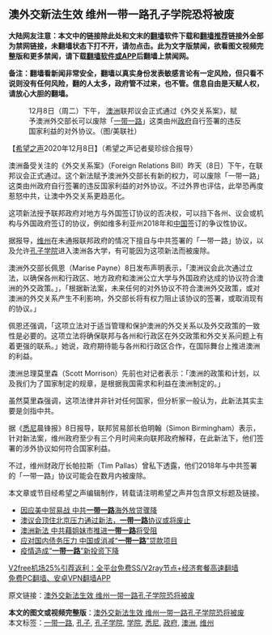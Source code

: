  <h2>澳外交新法生效 维州一带一路孔子学院恐将被废</h2> <p class="notice"><b>大陆网友注意：本文中的链接除此处和文末的<a href="https://github.com/bannedbook/fanqiang" >翻墙</a>软件下载和<a href="https://github.com/killgcd/justmysocks/blob/master/README.md">翻墙推荐</a>链接外全部为禁网链接，未翻墙状态下打不开，请勿点击。此为文字版禁闻，欲看图文视频完整版和更多禁闻，请下载<a href="https://github.com/bannedbook/fanqiang">翻墙软件或APP</a>后翻墙上禁闻网。</p><p>备注：翻墙看新闻非常安全，翻墙以真实身份发表敏感言论有一定风险，但只看不说则没有任何风险，翻的人太多，政府管不过来，也不管。信息自由是天赋人权，请放心大胆的翻墙。</b></p>  <div class="entry"> <figure><figcaption>12月8日（周二）下午， <a href="https://www.bannedbook.org/bnews/tag/%e6%be%b3%e6%b4%b2/" class="st_tag internal_tag" rel="tag" title="标签 澳洲 下的日志">澳洲</a>联邦议会正式通过《外交关系案》，赋予澳洲外交部长可以废除「<a href="https://www.bannedbook.org/bnews/tag/%e4%b8%80%e5%b8%a6%e4%b8%80%e8%b7%af/" class="st_tag internal_tag" rel="tag" title="标签 一带一路 下的日志">一带一路</a>」这类由州<a href="https://www.bannedbook.org/bnews/tag/%e6%94%bf%e5%ba%9c/" class="st_tag internal_tag" rel="tag" title="标签 政府 下的日志">政府</a>自行签署的违反国家利益的对外协议。（图/美联社）</figcaption></figure> <p>【<span class='wp_keywordlink_affiliate'><a href="https://www.soundofhope.org" title="希望之声" target="_blank">希望之声</a></span>2020年12月8日】（希望之声记者斐珍综合报导）</p> <p>澳洲备受关注的《外交关系案》（Foreign Relations Bill）昨天（8日）下午，在联邦议会正式通过。这个新法赋予澳洲外交部长有新的权力，可以废除「一带一路」这类由州政府自行签署的违反国家利益的对外协议。不过外界也评估，此举恐再度惹怒中共，让澳中外交关系更趋恶化。</p> <p>这项新法授予联邦政府对地方与外国签订协议的否决权，可以挡下各州、议会或机构与外国政府签订的协议，例如维多利亚州2018年和<span class='wp_keywordlink_affiliate'><a href="https://www.bannedbook.org/" title="中国" target="_blank">中国</a></span>签订的争议性协议。</p> <p>据报导，<a href="https://www.bannedbook.org/bnews/tag/%E7%BB%B4%E5%B7%9E/" class="st_tag internal_tag" rel="tag" title="标签 维州 下的日志">维州</a>在未通报联邦政府的情况下擅自与中共签署的「一带一路」协议，以及允许<a href="https://www.bannedbook.org/bnews/tag/%e5%ad%94%e5%ad%90%e5%ad%a6%e9%99%a2/" class="st_tag internal_tag" rel="tag" title="标签 孔子学院 下的日志">孔子学院</a>进入澳洲各大学，有可能因为这项新法而被废除。</p>  <p>澳洲外交部长佩恩（Marise Payne）8日发布声明表示，「澳洲议会此次通过立法，以确保各州和行政区、地方政府和澳洲公立大学与外国政府达成的协议符合澳洲的外交政策。」，「根据新法案，未来任何的对外协议不符合澳洲外交政策，或对澳洲的外交关系产生不利影响，外交部长将有权力阻止该协议的签署，或取消现有的协议。」</p> <p>佩恩还强调，「这项立法对于适当管理和保护澳洲的外交关系以及外交政策的一致性是必要的。这项立法将确保联邦与各州和行政区在外交政策和外交关系问题上有着更强的联系。」她说，政府期待能与各州和行政区合作，在国际舞台上推进澳洲的利益。</p> <p>澳洲总理莫里森（Scott Morrison）先前也对记者表示：「澳洲的政策和计划，以及我们为了国家制定的规章，是根据我国需求和利益在澳洲制定的。」</p> <p>虽然莫里森强调，这项法律并非针对任何国家，但分析家一般认为，此新法其实主要是剑指中共。</p>  <p>据《<a href="https://www.bannedbook.org/bnews/tag/%e6%82%89%e5%b0%bc/" class="st_tag internal_tag" rel="tag" title="标签 悉尼 下的日志">悉尼</a>晨锋报》8日报导，联邦贸易部长伯明翰（Simon Birmingham）表示，针对新法案，维州政府至少有三个月时间来向联邦政府解释，在此新法下，他们签署的涉外协议如何符合国家利益。</p> <p>不过，维州财政厅长帕拉斯（Tim Pallas）曾私下透露，他们2018年与中共签署的「一带一路」协议可能会在数月内被废除。</p> <p>本文章或节目经希望之声编辑制作，转载请注明希望之声并包含原文标题及链接。</p> <ul class='op-related-articles' title='相关阅读'> <li><a href='https://www.bannedbook.org/bnews/finance/20201209/1444408.html' target='_blank'>因应美中贸易战 中共<b>一带一路</b>海外放贷骤降</a></li> <li><a href='https://www.bannedbook.org/bnews/headline/20201209/1444320.html' target='_blank'>澳议会顶住北京压力通过新法，<b>一带一路</b>协议或将废止</a></li> <li><a href='https://www.bannedbook.org/bnews/cnnews/20201206/1442796.html' target='_blank'>澳洲新法 中共藉姐妹市推进<b>一带一路</b>将受阻</a></li> <li><a href='https://www.bannedbook.org/bnews/headline/20201125/1436481.html' target='_blank'>应对国内债务压力 中国或消减“<b>一带一路</b>”贷款项目</a></li> <li><a href='https://www.bannedbook.org/bnews/headline/20201124/1435901.html' target='_blank'>疫情造成“<b>一带一路</b>”新投资下降</a></li> </ul> <p class="texttj"> <a href="https://www.bannedbook.org/forum23/topic22702.html" target="_blank">V2free机场25%引荐返利：全平台免费SS/V2ray节点+经济套餐高速翻墙</a><br/> <a href="https://github.com/bannedbook/fanqiang/wiki/%E7%A6%81%E9%97%BB%E7%BD%91%E5%AE%89%E5%8D%93%E7%BF%BB%E5%A2%99%E6%96%B0%E9%97%BBAPP" target="_blank">免费PC翻墙、安卓VPN翻墙APP</a></p><p>原文链接：<a class="src_link"  href="https://www.soundofhope.org/post/451672" target="_blank">澳外交新法生效 维州一带一路孔子学院恐将被废</a></p> <a name='sharetosocial'></a>       <div><b>本文的图文或视频完整版</b>：<a href='https://www.bannedbook.org/bnews/comments/20201209/1444499.html'>澳外交新法生效 维州一带一路孔子学院恐将被废</a></div>  </div><!--END ENTRY--> <div class="postfooter"> <div>本文标签：<a href="https://www.bannedbook.org/bnews/tag/%e4%b8%80%e5%b8%a6%e4%b8%80%e8%b7%af/" rel="tag">一带一路</a>, <a href="https://www.bannedbook.org/bnews/tag/%e5%ad%94%e5%ad%90/" rel="tag">孔子</a>, <a href="https://www.bannedbook.org/bnews/tag/%e5%ad%94%e5%ad%90%e5%ad%a6%e9%99%a2/" rel="tag">孔子学院</a>, <a href="https://www.bannedbook.org/bnews/tag/%E5%AD%A6%E9%99%A2/" rel="tag">学院</a>, <a href="https://www.bannedbook.org/bnews/tag/%e6%82%89%e5%b0%bc/" rel="tag">悉尼</a>, <a href="https://www.bannedbook.org/bnews/tag/%e6%94%bf%e5%ba%9c/" rel="tag">政府</a>, <a href="https://www.bannedbook.org/bnews/tag/%e6%be%b3%e6%b4%b2/" rel="tag">澳洲</a>, <a href="https://www.bannedbook.org/bnews/tag/%E7%BB%B4%E5%B7%9E/" rel="tag">维州</a></div>  </div><!--END POSTFOOTER--> 